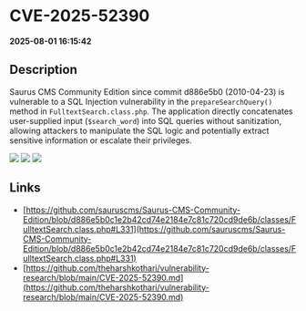 # CVE-2025-52390

**2025-08-01 16:15:42**

## Description
Saurus CMS Community Edition since commit d886e5b0 (2010-04-23) is vulnerable to a SQL Injection vulnerability in the `prepareSearchQuery()` method in `FulltextSearch.class.php`. The application directly concatenates user-supplied input (`$search_word`) into SQL queries without sanitization, allowing attackers to manipulate the SQL logic and potentially extract sensitive information or escalate their privileges.

![](https://img.shields.io/static/v1?label=Score&message=9.1&color=red)
![](https://img.shields.io/static/v1?label=Severity&message=CRITICAL&color=red)
![](https://img.shields.io/static/v1?label=CWE&message=SQL&color=green)

## Links
- [https://github.com/sauruscms/Saurus-CMS-Community-Edition/blob/d886e5b0c1e2b42cd74e2184e7c81c720cd9de6b/classes/FulltextSearch.class.php#L331](https://github.com/sauruscms/Saurus-CMS-Community-Edition/blob/d886e5b0c1e2b42cd74e2184e7c81c720cd9de6b/classes/FulltextSearch.class.php#L331)
- [https://github.com/theharshkothari/vulnerability-research/blob/main/CVE-2025-52390.md](https://github.com/theharshkothari/vulnerability-research/blob/main/CVE-2025-52390.md)
